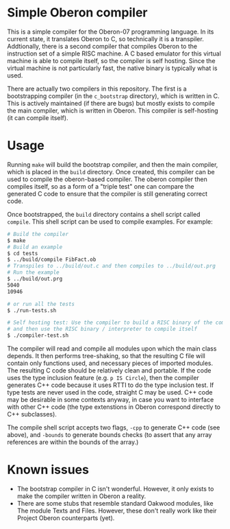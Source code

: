 # Simple Oberon compiler

This is a simple compiler for the Oberon-07 programming language. In its current
state, it translates Oberon to C, so technically it is a transpiler.
Addtionally, there is a second compiler that compiles Oberon to the instruction
set of a simple RISC machine. A C based emulator for this virtual machine is
able to compile itself, so the compiler is self hosting. Since the virtual
machine is not particularly fast, the native binary is typically what is used.

There are actually two compilers in this repository. The first is a
bootstrapping compiler (in the `c_bootstrap` directory), which is written in C.
This is actively maintained (if there are bugs) but mostly exists to compile the
main compiler, which is written in Oberon. This compiler is self-hosting (it can
compile itself).

# Usage

Running `make` will build the bootstrap compiler, and then the main compiler,
which is placed in the `build` directory. Once created, this compiler can be
used to compile the oberon-based compiler. The oberon compiler then compiles
itself, so as a form of a "triple test" one can compare the generated C code to
ensure that the compiler is still generating correct code.

Once bootstrapped, the `build` directory contains a shell script called
`compile`. This shell script can be used to compile examples. For example:

```bash
# Build the compiler
$ make
# Build an example
$ cd tests
$ ../build/compile FibFact.ob
# Transpiles to ../build/out.c and then compiles to ../build/out.prg
# Run the example
$ ../build/out.prg
5040
10946

# or run all the tests
$ ./run-tests.sh

# Self hosting test: Use the compiler to build a RISC binary of the compiler,
# and then use the RISC binary / interpreter to compile itself
$ ./compiler-test.sh
```

The compiler will read and compile all modules upon which the main class
depends. It then performs tree-shaking, so that the resulting C file will
contain only functions used, and necessary pieces of imported modules. The
resulting C code should be relatively clean and portable. If the code uses the
type inclusion feature (e.g. `p IS Circle`), then the compiler generates C++
code because it uses RTTI to do the type inclusion test. If type tests are
never used in the code, straight C may be used. C++ code may be desirable
in some contexts anyway, in case you want to interface with other C++ code
(the type extenstions in Oberon correspond directly to C++ subclasses).

The compile shell script accepts two flags, `-cpp` to generate C++ code (see
above), and `-bounds` to generate bounds checks (to assert that any array
references are within the bounds of the array.)

# Known issues

*   The bootstrap compiler in C isn't wonderful. However, it only exists to make
    the compiler written in Oberon a reality.
*   There are some stubs that resemble standard Oakwood modules, like The module
    Texts and Files. However, these don't really work like their Project Oberon
    counterparts (yet).
